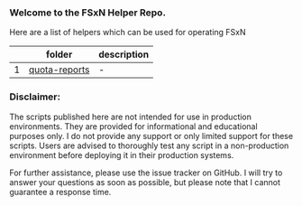 ### Welcome to the FSxN Helper Repo.

Here are a list of helpers which can be used for operating FSxN

|     | folder                           | description |
| --- | -------------------------------- | ----------- |
| 1   | [quota-reports](quoter-reports/) | -           |

### Disclaimer:

The scripts published here are not intended for use in production environments. They are provided for informational and educational purposes only. I do not provide any support or only limited support for these scripts. Users are advised to thoroughly test any script in a non-production environment before deploying it in their production systems.

For further assistance, please use the issue tracker on GitHub. I will try to answer your questions as soon as possible, but please note that I cannot guarantee a response time.
